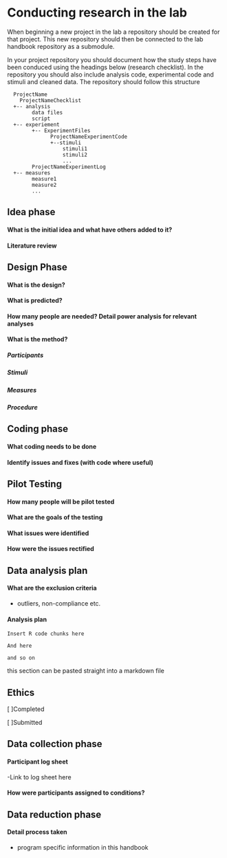# Conducting research in the lab

When beginning a new project in the lab a repository should be created for that project. This new repository should then be connected to the lab handbook repository as a submodule.

In your project repository you should document how the study steps have been conduced using the headings below (research checklist). In the repository you should also include analysis code, experimental code and stimuli and cleaned data. The repository should follow this structure
```
  ProjectName
    ProjectNameChecklist
  +-- analysis
        data files
        script
  +-- experiement
        +-- ExperimentFiles
              ProjectNameExperimentCode
              +--stimuli
                  stimuli1
                  stimuli2
                  ...
        ProjectNameExperimentLog
  +-- measures
        measure1
        measure2
        ...
```

## Idea phase
#### What is the initial idea and what have others added to it?
#### Literature review

## Design Phase
#### What is the design?
#### What is predicted?
#### How many people are needed? Detail power analysis for relevant analyses
#### What is the method?
##### Participants
##### Stimuli
##### Measures
##### Procedure

## Coding phase
#### What coding needs to be done
#### Identify issues and fixes (with code where useful)

## Pilot Testing
#### How many people will be pilot tested
#### What are the goals of the testing
#### What issues were identified
#### How were the issues rectified

## Data analysis plan
#### What are the exclusion criteria
- outliers, non-compliance etc.

#### Analysis plan

```{r}
Insert R code chunks here
```

```{r}
And here
```

```{r}
and so on
```

this section can be pasted straight into a markdown file

## Ethics
[ ]Completed

[ ]Submitted

## Data collection phase
#### Participant log sheet
-Link to log sheet here
#### How were participants assigned to conditions?

## Data reduction phase
#### Detail process taken
- program specific information in this handbook

